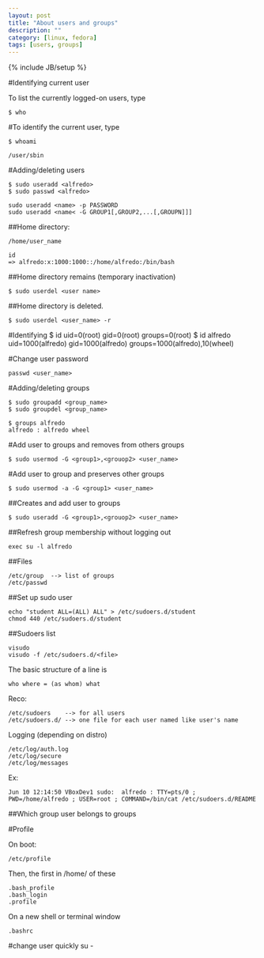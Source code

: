 ```yaml
---
layout: post
title: "About users and groups"
description: ""
category: [linux, fedora]
tags: [users, groups]
---
```

{% include JB/setup %}

#Identifying current user

To list the currently logged-on users, type

    $ who

#To identify the current user, type

    $ whoami

    /user/sbin

#Adding/deleting users

    $ sudo useradd <alfredo>
    $ sudo passwd <alfredo>

    sudo useradd <name> -p PASSWORD
    sudo useradd <name< -G GROUP1[,GROUP2,...[,GROUPN]]]

##Home directory:

    /home/user_name

    id
    => alfredo:x:1000:1000::/home/alfredo:/bin/bash

##Home directory remains (temporary inactivation)

    $ sudo userdel <user name>

##Home directory is deleted.

    $ sudo userdel <user_name> -r

#Identifying
    $ id
    uid=0(root) gid=0(root) groups=0(root)
    $ id alfredo
    uid=1000(alfredo) gid=1000(alfredo) groups=1000(alfredo),10(wheel)

#Change user password

    passwd <user_name>

#Adding/deleting groups

    $ sudo groupadd <group_name>
    $ sudo groupdel <group_name>

    $ groups alfredo
    alfredo : alfredo wheel

#Add user to groups and removes from others groups

    $ sudo usermod -G <group1>,<grouop2> <user_name>

#Add user to group and preserves other groups

    $ sudo usermod -a -G <group1> <user_name>

##Creates and add user to groups

    $ sudo useradd -G <group1>,<grouop2> <user_name>

##Refresh group membership without logging out

    exec su -l alfredo

##Files

    /etc/group  --> list of groups
    /etc/passwd

##Set up sudo user

    echo "student ALL=(ALL) ALL" > /etc/sudoers.d/student
    chmod 440 /etc/sudoers.d/student

##Sudoers list

    visudo
    visudo -f /etc/sudoers.d/<file>

The basic structure of a line is

    who where = (as whom) what

Reco:

    /etc/sudoers    --> for all users
    /etc/sudoers.d/ --> one file for each user named like user's name

Logging (depending on distro)

    /etc/log/auth.log
    /etc/log/secure
    /etc/log/messages

Ex:

    Jun 10 12:14:50 VBoxDev1 sudo:  alfredo : TTY=pts/0 ; PWD=/home/alfredo ; USER=root ; COMMAND=/bin/cat /etc/sudoers.d/README

##Which group user belongs to
    groups <user name>


#Profile

On boot:

    /etc/profile

Then, the first in /home/<user> of these

    .bash_profile
    .bash_login
    .profile

On a new shell or terminal window

    .bashrc

#change user quickly
    su - <name>

